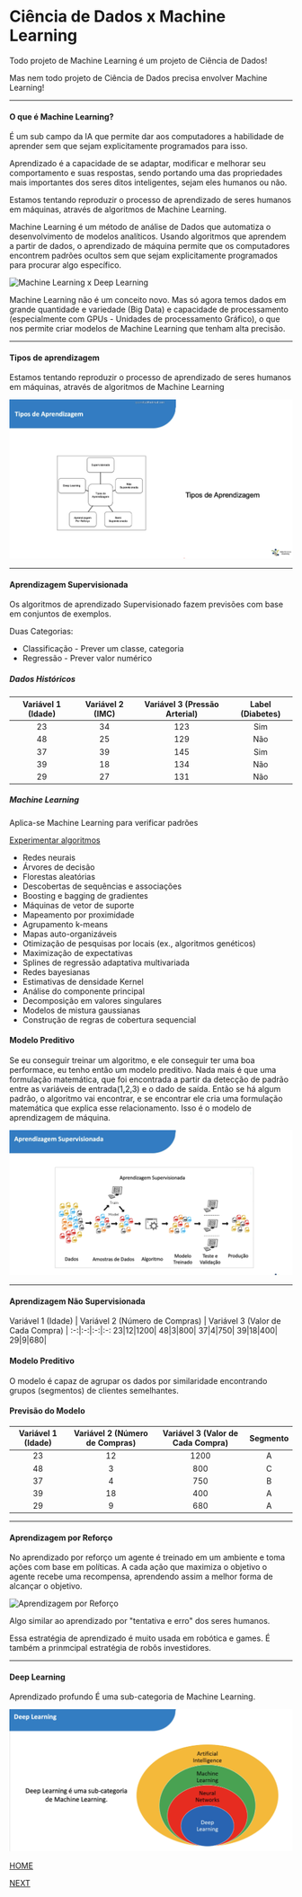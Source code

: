 # Ciência de Dados x Machine Learning

Todo projeto de Machine Learning é um projeto de Ciência de Dados!

Mas nem todo projeto de Ciência de Dados precisa envolver Machine Learning!
___
#### O que é Machine Learning?

É um sub campo da IA que permite dar aos computadores a habilidade de aprender sem que sejam explicitamente programados para isso.

Aprendizado é a capacidade de se adaptar, modificar e melhorar seu comportamento e suas respostas,
sendo portando uma das propriedades mais importantes dos seres ditos inteligentes, sejam eles humanos ou não.

Estamos tentando reproduzir o processo de aprendizado de seres humanos em máquinas, através de algoritmos de Machine Learning.

Machine Learning é um método de análise de Dados que automatiza o desenvolvimento de modelos analíticos.
Usando algoritmos que aprendem a partir de dados, o aprendizado de máquina permite que os computadores encontrem padrões ocultos
sem que sejam explicitamente programados para procurar algo específico.

![Machine Learning x Deep Learning](/4.%20Machine%20Learning%20e%20MLOps/o%20que%20%C3%A9%20machine%20learning.png)

Machine Learning não é um conceito novo. Mas só agora temos dados em grande quantidade e variedade (Big Data) e capacidade de
processamento (especialmente com GPUs - Unidades de processamento Gráfico), o que nos permite criar modelos de
Machine Learning que tenham alta precisão.

___
#### Tipos de aprendizagem

Estamos tentando reproduzir o processo de aprendizado de seres humanos em máquinas, através de algoritmos de Machine Learning

![Tipos de Aprendizagem](/4.%20Machine%20Learning%20e%20MLOps/Tipos%20de%20Aprendizagem.png)
___
#### Aprendizagem Supervisionada

Os algoritmos de aprendizado Supervisionado fazem previsões com base em conjuntos de exemplos.

Duas Categorias:
* Classificação - Prever um classe, categoria
* Regressão     - Prever valor numérico

##### Dados Históricos

Variável 1 (Idade) | Variável 2 (IMC) | Variável 3 (Pressão Arterial) | Label (Diabetes)
:-:|:-:|:-:|:-:
23|34|123|Sim
48|25|129|Não
37|39|145|Sim
39|18|134|Não
29|27|131|Não

##### Machine Learning

Aplica-se Machine Learning para verificar padrões

[Experimentar algoritmos](https://www.sas.com/pt_br/insights/analytics/machine-learning.html)
* Redes neurais
* Árvores de decisão
* Florestas aleatórias
* Descobertas de sequências e associações
* Boosting e bagging de gradientes
* Máquinas de vetor de suporte
* Mapeamento por proximidade
* Agrupamento k-means
* Mapas auto-organizáveis
* Otimização de pesquisas por locais (ex., algoritmos genéticos)
* Maximização de expectativas
* Splines de regressão adaptativa multivariada
* Redes bayesianas
* Estimativas de densidade Kernel
* Análise do componente principal
* Decomposição em valores singulares
* Modelos de mistura gaussianas
* Construção de regras de cobertura sequencial

#### Modelo Preditivo

Se eu conseguir treinar um algoritmo, e ele conseguir ter uma boa performace, eu tenho então um modelo preditivo.
Nada mais é que uma formulação matemática, que foi encontrada a partir da detecção de padrão entre as variáveis de entrada(1,2,3) e o dado de saída.
Então se há algum padrão, o algoritmo vai encontrar, e se encontrar ele cria uma formulação matemática que explica esse relacionamento.
Isso é o modelo de aprendizagem de máquina.

![Aprendizagem Supervisionada](/img/Aprendizagem%20Supervisionada3.png)

___

#### Aprendizagem Não Supervisionada

Variável 1 (Idade) | Variável 2 (Número de Compras) | Variável 3 (Valor de Cada Compra) | 
:-:|:-:|:-:|:-:
23|12|1200|
48|3|800|
37|4|750|
39|18|400|
29|9|680|

#### Modelo Preditivo
O modelo é capaz de agrupar os dados por similaridade encontrando grupos (segmentos) de clientes semelhantes.

#### Previsão do Modelo

Variável 1 (Idade) | Variável 2 (Número de Compras) | Variável 3 (Valor de Cada Compra) | Segmento
:-:|:-:|:-:|:-:
23|12|1200| A
48|3|800| C
37|4|750| B
39|18|400| A 
29|9|680| A

___

#### Aprendizagem por Reforço

No aprendizado por reforço um agente é treinado em um ambiente e toma ações com base em políticas. A cada ação que maximiza o objetivo o agente recebe uma recompensa, aprendendo assim a melhor forma de alcançar o objetivo.

![Aprendizagem por Reforço](/img/AprendizagemRefor%C3%A7o.png)

Algo similar ao aprendizado por "tentativa e erro" dos seres humanos.

Essa estratégia de aprendizado é muito usada em robótica e games. É também a prinmcipal estratégia de robôs investidores.
___

#### Deep Learning

Aprendizado profundo
É uma sub-categoria de Machine Learning. 

![Deep Learning](/img/DeepLearning.png)

[HOME](/README.md)

[NEXT]()
